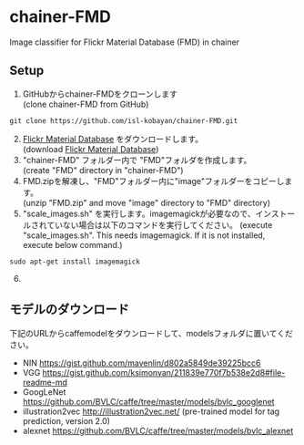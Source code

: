 # chainer-FMD
Image classifier for Flickr Material Database (FMD) in chainer

## Setup

1. GitHubからchainer-FMDをクローンします  
(clone chainer-FMD from GitHub)
```
git clone https://github.com/isl-kobayan/chainer-FMD.git
```
2. [Flickr Material Database](http://people.csail.mit.edu/celiu/CVPR2010/FMD/FMD.zip) をダウンロードします。  
(download [Flickr Material Database](http://people.csail.mit.edu/celiu/CVPR2010/FMD/FMD.zip))
3. "chainer-FMD" フォルダー内で "FMD"フォルダを作成します。   
(create "FMD" directory in "chainer-FMD")
4. FMD.zipを解凍し、"FMD"フォルダー内に"image"フォルダーをコピーします。   
(unzip "FMD.zip" and move "image" directory to "FMD" directory)
5. "scale_images.sh" を実行します。imagemagickが必要なので、インストールされていない場合は以下のコマンドを実行してください。
(execute "scale_images.sh". This needs imagemagick. If it is not installed, execute below command.)
```
sudo apt-get install imagemagick
```
6. 

## モデルのダウンロード
下記のURLからcaffemodelをダウンロードして、modelsフォルダに置いてください。
* NIN https://gist.github.com/mavenlin/d802a5849de39225bcc6
* VGG https://gist.github.com/ksimonyan/211839e770f7b538e2d8#file-readme-md
* GoogLeNet https://github.com/BVLC/caffe/tree/master/models/bvlc_googlenet
* illustration2vec http://illustration2vec.net/   (pre-trained model for tag prediction, version 2.0)
* alexnet https://github.com/BVLC/caffe/tree/master/models/bvlc_alexnet
